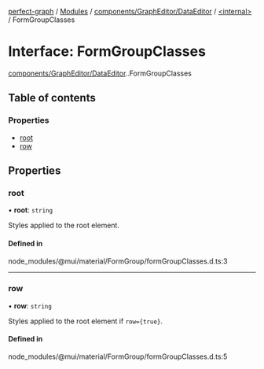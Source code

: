 [perfect-graph](../README.md) / [Modules](../modules.md) / [components/GraphEditor/DataEditor](../modules/components_GraphEditor_DataEditor.md) / [<internal\>](../modules/components_GraphEditor_DataEditor._internal_.md) / FormGroupClasses

# Interface: FormGroupClasses

[components/GraphEditor/DataEditor](../modules/components_GraphEditor_DataEditor.md).[<internal>](../modules/components_GraphEditor_DataEditor._internal_.md).FormGroupClasses

## Table of contents

### Properties

- [root](components_GraphEditor_DataEditor._internal_.FormGroupClasses.md#root)
- [row](components_GraphEditor_DataEditor._internal_.FormGroupClasses.md#row)

## Properties

### root

• **root**: `string`

Styles applied to the root element.

#### Defined in

node_modules/@mui/material/FormGroup/formGroupClasses.d.ts:3

___

### row

• **row**: `string`

Styles applied to the root element if `row={true}`.

#### Defined in

node_modules/@mui/material/FormGroup/formGroupClasses.d.ts:5
